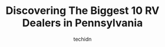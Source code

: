 ---
layout: ampstory
image: https://i0.wp.com/paketmu.com/wp-content/uploads/2023/06/camping-world-0-in-pennsylvania-1686365320.jpeg?resize=640,853
author: techidn
featured: false
description: Explore the diverse RV Dealer scene in Pennsylvania, home to an incredible selection of 10 establishments catering to every taste. Whether youre in search of iconic favorites or undiscovere
title: Discovering The Biggest 10 RV Dealers in Pennsylvania
cover:
   title: Discovering The Biggest 10 RV Dealers in Pennsylvania
   subtitle: RICKPATE
   background: https://paketmu.com/wp-content/uploads/2023/06/camping-world-0-in-pennsylvania-1686365320.jpeg

pages: 
 - layout: thirds
   top: <h1>#1 Camping World</h1>
   bottom: "<p>Camping World is a wonderful facility. All the staff is so welcoming and helpful. Our sales rep , Sydney was phenomenal. Very personable and easy to connect with. She rea</p>"
   background: https://paketmu.com/wp-content/uploads/2023/06/camping-world-1-in-pennsylvania-1686365321.jpeg
   backgroundblur: true
 - layout: thirds
   top: <h1>#2 Lerch RV</h1>
   bottom: "<p>We started our camping shopping journey this past summer. We talked with Chris and he was extremely helpful. He showed us around and answered all our questions. Best of a</p>"
   background: https://paketmu.com/wp-content/uploads/2023/06/camping-world-2-in-pennsylvania-1686365321.jpeg
   cta:
      link: https://paketmu.com/discovering-the-biggest-10-rv-dealers-in-pennsylvania/
      text: Discovering The Biggest 10 RV Dealers in Pennsylvania
 - layout: thirds
   top: <h1>#3 Camping World</h1>
   bottom: "<p>Great experience start to finish. Chris the salesman was super helpful and guided us to exactly the right RV that met our needs with a low-pressure sales approach, which </p>"
   background: https://paketmu.com/wp-content/uploads/2023/06/camping-world-3-in-pennsylvania-1686365322.jpeg
   cta:
      link: https://paketmu.com/discovering-the-biggest-10-rv-dealers-in-pennsylvania/
      text: Discovering The Biggest 10 RV Dealers in Pennsylvania
 - layout: thirds
   top: <h1>#4 Camping World</h1>
   bottom: "<p>537 PA-356, Apollo, PA 15613, United States</p>"
   background: https://images.unsplash.com/photo-1557672172-298e090bd0f1?ixlib=rb-4.0.3&ixid=MnwxMjA3fDB8MHxwaG90by1wYWdlfHx8fGVufDB8fHx8&auto=format&fit=crop&w=640&h=853&q=80
   cta:
      link: https://paketmu.com/discovering-the-biggest-10-rv-dealers-in-pennsylvania/
      text: Discovering The Biggest 10 RV Dealers in Pennsylvania
 - layout: thirds
   top: <h1>#5 Keystone RV Center</h1>
   bottom: "<p>15799 S Young Rd, Greencastle, PA 17225, United States</p>"
   background: https://plus.unsplash.com/premium_photo-1664640458616-3c74f8cb4589?ixlib=rb-4.0.3&ixid=MnwxMjA3fDB8MHxwaG90by1wYWdlfHx8fGVufDB8fHx8&auto=format&fit=crop&w=640&h=853&q=80
   cta:
      link: https://paketmu.com/discovering-the-biggest-10-rv-dealers-in-pennsylvania/
      text: Discovering The Biggest 10 RV Dealers in Pennsylvania
 - layout: thirds
   top: <h1>#6 RV Value Mart Inc</h1>
   bottom: "<p>3152 Lebanon Rd, Manheim, PA 17545, United States</p>"
   background: https://images.unsplash.com/photo-1608411404720-c8f0417bcdba?ixlib=rb-4.0.3&ixid=MnwxMjA3fDB8MHxwaG90by1wYWdlfHx8fGVufDB8fHx8&auto=format&fit=crop&w=640&h=853&q=80
   cta:
      link: https://paketmu.com/discovering-the-biggest-10-rv-dealers-in-pennsylvania/
      text: Discovering The Biggest 10 RV Dealers in Pennsylvania
 - layout: thirds
   top: <h1>#7 Campers Inn RV of Philadelphia</h1>
   bottom: "<p>1651 Bethlehem Pike (Route 309), 1651 Bethlehem Pike #309, Hatfield, PA 19440, United States</p>"
   background: https://images.unsplash.com/photo-1608501821300-4f99e58bba77?ixlib=rb-4.0.3&ixid=MnwxMjA3fDB8MHxwaG90by1wYWdlfHx8fGVufDB8fHx8&auto=format&fit=crop&w=640&h=853&q=80
   cta:
      link: https://paketmu.com/discovering-the-biggest-10-rv-dealers-in-pennsylvania/
      text: Discovering The Biggest 10 RV Dealers in Pennsylvania
 - layout: thirds
   middle: Continue reading...
   background: https://images.unsplash.com/photo-1515405295579-ba7b45403062?ixlib=rb-4.0.3&ixid=MnwxMjA3fDB8MHxwaG90by1wYWdlfHx8fGVufDB8fHx8&auto=format&fit=crop&w=640&h=853&q=80
   cta:
      link: https://paketmu.com/discovering-the-biggest-10-rv-dealers-in-pennsylvania/
      text: Discovering The Biggest 10 RV Dealers in Pennsylvania
      
---